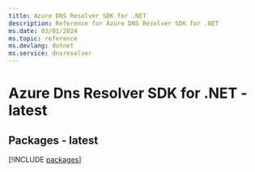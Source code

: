 ```yaml
---
title: Azure DNS Resolver SDK for .NET
description: Reference for Azure DNS Resolver SDK for .NET
ms.date: 03/01/2024
ms.topic: reference
ms.devlang: dotnet
ms.service: dnsresolver
---
```

# Azure Dns Resolver SDK for .NET - latest
## Packages - latest
[!INCLUDE [packages](dns-resolver-index.md)]